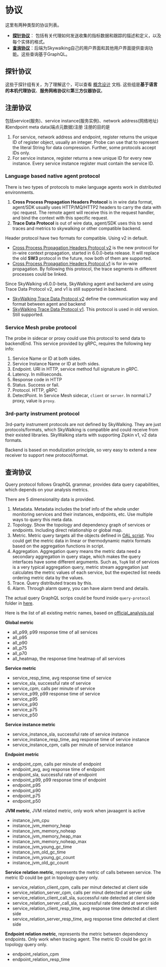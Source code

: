 # 协议
这里有两种类型的协议列表。 

- [**探针协议**](#探针协议)： 包括有关代理如何发送收集的指标数据和跟踪的描述和定义，以及每个实体的格式。
- [**查询协议**](#查询协议)：后端为Skywalking自己的用户界面和其他用户界面提供查询功能。这些查询基于GraphQL。


## 探针协议
这些于探针组有关，为了理解这个，可以查看 [概念设计](../concepts-and-designs/README.md) 文档.
这些组是**基于语言的本机代理协议**、**服务网格协议**和**第三方仪器协议**。

## 注册协议
包括service(服务)、service instance(服务实例)、network address(网络地址) 和endpoint meta data(端点元数据)注册
注册的目的是

1. For service, network address and endpoint, register returns the unique ID of register object, usually an integer. Probe
     can use that to represent the literal String for data compression. Further, some protocols accept IDs only.
2. For service instance, register returns a new unique ID for every new instance. Every service instance register must contain the 
     service ID.



### Language based native agent protocol
There is two types of protocols to make language agents work in distributed environments.
1. **Cross Process Propagation Headers Protocol** is in wire data format, agent/SDK usually uses HTTP/MQ/HTTP2 headers
    to carry the data with rpc request. The remote agent will receive this in the request handler, and bind the context 
    with this specific request.
2. **Trace Data Protocol** is out of wire data, agent/SDK uses this to send traces and metrics to skywalking or other
    compatible backend. 

Header protocol have two formats for compatible. Using v2 in default.
* [Cross Process Propagation Headers Protocol v2](Skywalking-Cross-Process-Propagation-Headers-Protocol-v2.md) is the new protocol for 
  in-wire context propagation, started in 6.0.0-beta release. It will replace the old **SW3** protocol in the future, now both of them are supported.
* [Cross Process Propagation Headers Protocol v1](Skywalking-Cross-Process-Propagation-Headers-Protocol-v1.md) is for in-wire propagation.
  By following this protocol, the trace segments in different processes could be linked.

Since SkyWalking v6.0.0-beta, SkyWalking agent and backend are using Trace Data Protocol v2, and v1 is still supported in backend.
* [SkyWalking Trace Data Protocol v2](Trace-Data-Protocol-v2.md) define the communication way and format between agent and backend
* [SkyWalking Trace Data Protocol v1](Trace-Data-Protocol.md). This protocol is used in old version. Still supported.


### Service Mesh probe protocol
The probe in sidecar or proxy could use this protocol to send data to backendEnd. This service provided by gRPC, requires 
the following key info:

1. Service Name or ID at both sides.
2. Service Instance Name or ID at both sides.
3. Endpoint. URI in HTTP, service method full signature in gRPC.
4. Latency. In milliseconds.
5. Response code in HTTP
6. Status. Success or fail.
7. Protocol. HTTP, gRPC
8. DetectPoint. In Service Mesh sidecar, `client` or `server`. In normal L7 proxy, value is `proxy`.


### 3rd-party instrument protocol
3rd-party instrument protocols are not defined by SkyWalking. They are just protocols/formats, which SkyWalking is compatible and
could receive from their existed libraries. SkyWalking starts with supporting Zipkin v1, v2 data formats.

Backend is based on modulization principle, so very easy to extend a new receiver to support new protocol/format.

## 查询协议
Query protocol follows GraphQL grammar, provides data query capabilities, which depends on your analysis metrics.

There are 5 dimensionality data is provided.
1. Metadata. Metadata includes the brief info of the whole under monitoring services and their instances, endpoints, etc.
    Use multiple ways to query this meta data.
2. Topology. Show the topology and dependency graph of services or endpoints. Including direct relationship or global map.
3. Metric. Metric query targets all the objects defined in [OAL script](../concepts-and-designs/oal.md). You could get the 
    metric data in linear or thermodynamic matrix formats based on the aggregation functions in script. 
4. Aggregation. Aggregation query means the metric data need a secondary aggregation in query stage, which makes the query 
    interfaces have some different arguments. Such as, `TopN` list of services is a very typical aggregation query, 
    metric stream aggregation just calculates the metric values of each service, but the expected list needs ordering metric data
    by the values.
5. Trace. Query distributed traces by this.
6. Alarm. Through alarm query, you can have alarm trend and details.

The actual query GraphQL scrips could be found inside `query-protocol` folder in [here](../../../oap-server/server-query-plugin/query-graphql-plugin/src/main/resources).

Here is the list of all existing metric names, based on [official_analysis.oal](../../../oap-server/generated-analysis/src/main/resources/official_analysis.oal)

**Global metric**
- all_p99, p99 response time of all services
- all_p95
- all_p90
- all_p75
- all_p70
- all_heatmap, the response time heatmap of all services 

**Service metric**
- service_resp_time, avg response time of service
- service_sla, successful rate of service
- service_cpm, calls per minute of service
- service_p99, p99 response time of service
- service_p95
- service_p90
- service_p75
- service_p50

**Service instance metric**
- service_instance_sla, successful rate of service instance
- service_instance_resp_time, avg response time of service instance
- service_instance_cpm, calls per minute of service instance

**Endpoint metric**
- endpoint_cpm, calls per minute of endpoint
- endpoint_avg, avg response time of endpoint
- endpoint_sla, successful rate of endpoint
- endpoint_p99, p99 response time of endpoint
- endpoint_p95
- endpoint_p90
- endpoint_p75
- endpoint_p50

**JVM metric**, JVM related metric, only work when javaagent is active
- instance_jvm_cpu
- instance_jvm_memory_heap
- instance_jvm_memory_noheap
- instance_jvm_memory_heap_max
- instance_jvm_memory_noheap_max
- instance_jvm_young_gc_time
- instance_jvm_old_gc_time
- instance_jvm_young_gc_count
- instance_jvm_old_gc_count

**Service relation metric**, represents the metric of calls between service. 
The metric ID could be
got in topology query only.
- service_relation_client_cpm, calls per minut detected at client side
- service_relation_server_cpm, calls per minut detected at server side
- service_relation_client_call_sla, successful rate detected at client side
- service_relation_server_call_sla, successful rate detected at server side
- service_relation_client_resp_time, avg response time detected at client side
- service_relation_server_resp_time, avg response time detected at client side

**Endpoint relation metric**, represents the metric between dependency endpoints. Only work when tracing agent.
The metric ID could be got in topology query only.
- endpoint_relation_cpm
- endpoint_relation_resp_time